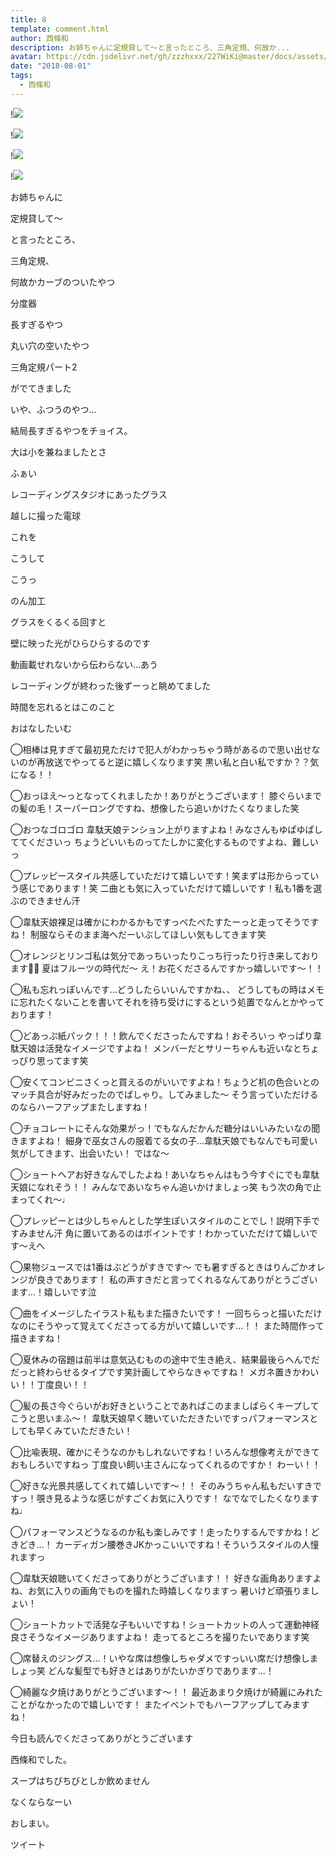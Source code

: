 ```yaml
---
title: 8
template: comment.html
author: 西條和
description: お姉ちゃんに定規貸して〜と言ったところ、三角定規、何故か...
avatar: https://cdn.jsdelivr.net/gh/zzzhxxx/227WiKi@master/docs/assets/photo/avatar/nagomi.jpg
date: "2018-08-01"
tags:
  - 西條和
---
```


!![](https://cdn.jsdelivr.net/gh/227WiKi/227WiKi-image@master/blog-image/nagomi-2018-08-01_1.jpg)

!![](https://cdn.jsdelivr.net/gh/227WiKi/227WiKi-image@master/blog-image/nagomi-2018-08-01_2.jpg)

!![](https://cdn.jsdelivr.net/gh/227WiKi/227WiKi-image@master/blog-image/nagomi-2018-08-01_3.jpg)

!![](https://cdn.jsdelivr.net/gh/227WiKi/227WiKi-image@master/blog-image/nagomi-2018-08-01_4.jpg)

















お姉ちゃんに













定規貸して〜












と言ったところ、
















三角定規、










何故かカーブのついたやつ












分度器












長すぎるやつ












丸い穴の空いたやつ










三角定規パート2














がでてきました

























いや、ふつうのやつ…



















結局長すぎるやつをチョイス。


















大は小を兼ねましたとさ














ふぁい
















レコーディングスタジオにあったグラス




越しに撮った電球












これを


















こうして
























こうっ











のん加工










グラスをくるくる回すと









壁に映った光がひらひらするのです











動画載せれないから伝わらない…あう













レコーディングが終わった後ずーっと眺めてました












時間を忘れるとはこのこと















おはなしたいむ


◯相棒は見すぎて最初見ただけで犯人がわかっちゃう時があるので思い出せないのが再放送でやってると逆に嬉しくなります笑
黒い私と白い私ですか？？気になる！！





◯おっほえ〜っとなってくれましたか！ありがとうございます！
膝ぐらいまでの髪の毛！スーパーロングですね、想像したら追いかけたくなりました笑





◯おつなゴロゴロ
韋駄天娘テンション上がりますよね！みなさんもゆぱゆぱしててくださいっ
ちょうどいいものってたしかに変化するものですよね、難しいっ




◯プレッピースタイル共感していただけて嬉しいです！笑まずは形からっていう感じであります！笑
二曲とも気に入っていただけて嬉しいです！私も1番を選ぶのできません汗





◯韋駄天娘裸足は確かにわかるかもですっぺたぺたすたーっと走ってそうですね！
制服ならそのまま海へだーいぶしてほしい気もしてきます笑




◯オレンジとリンゴ私は気分であっちいったりこっち行ったり行き来しております🍊🍎
夏はフルーツの時代だ〜
え！お花くださるんですかっ嬉しいです〜！！





◯私も忘れっぽいんです…どうしたらいいんですかね、、
どうしてもの時はメモに忘れたくないことを書いてそれを待ち受けにするという処置でなんとかやっております！






◯どあっぷ紙パック！！！飲んでくださったんですね！おそろいっ
やっぱり韋駄天娘は活発なイメージですよね！
メンバーだとサリーちゃんも近いなとちょっぴり思ってます笑






◯安くてコンビニさくっと買えるのがいいですよね！ちょうど机の色合いとのマッチ具合が好みだったのでぱしゃり。してみました〜
そう言っていただけるのならハーフアップまたしますね！






◯チョコレートにそんな効果がっ！でもなんだかんだ糖分はいいみたいなの聞きますよね！
細身で巫女さんの服着てる女の子…韋駄天娘でもなんでも可愛い気がしてきます、出会いたい！
ではな〜






◯ショートヘアお好きなんでしたよね！あいなちゃんはもう今すぐにでも韋駄天娘になれそう！！
みんなであいなちゃん追いかけましょっ笑
もう次の角で止まってくれ〜♩





◯プレッピーとは少しちゃんとした学生ぽいスタイルのことでし！説明下手ですみません汗
角に置いてあるのはポイントです！わかっていただけて嬉しいです〜えへ




◯果物ジュースでは1番はぶどうがすきです〜
でも暑すぎるときはりんごかオレンジが良きであります！
私の声すきだと言ってくれるなんてありがとうございます…！嬉しいです泣






◯曲をイメージしたイラスト私もまた描きたいです！
一回ちらっと描いただけなのにそうやって覚えてくださってる方がいて嬉しいです…！！
また時間作って描きますね！




◯夏休みの宿題は前半は意気込むものの途中で生き絶え、結果最後らへんでだだっと終わらせるタイプです笑計画してやらなきゃですね！
メガネ置きかわいい！！丁度良い！！





◯髪の長さ今ぐらいがお好きということであればこのまましばらくキープしてこうと思いまふ〜！
韋駄天娘早く聴いていただきたいですっパフォーマンスとしても早くみていただきたい！






◯比喩表現、確かにそうなのかもしれないですね！いろんな想像考えができておもしろいですねっ
丁度良い飼い主さんになってくれるのですか！
わーい！！





◯好きな光景共感してくれて嬉しいです〜！！
そのみうちゃん私もだいすきですっ！覗き見るような感じがすごくお気に入りです！
なでなでしたくなりますね♩





◯パフォーマンスどうなるのか私も楽しみです！走ったりするんですかね！どきどき…！
カーディガン腰巻きJKかっこいいですね！そういうスタイルの人憧れますっ





◯韋駄天娘聴いてくださってありがとうございます！！
好きな画角ありますよね、お気に入りの画角でものを撮れた時嬉しくなりますっ
暑いけど頑張りましょい！







◯ショートカットで活発な子もいいですね！ショートカットの人って運動神経良さそうなイメージありますよね！
走ってるところを撮りたいであります笑




◯席替えのジングス…！いやな席は想像しちゃダメですっいい席だけ想像しましょっ笑
どんな髪型でも好きとはありがたいかぎりであります…！





◯綺麗な夕焼けありがとうございます〜！！
最近あまり夕焼けが綺麗にみれたことがなかったので嬉しいです！
またイベントでもハーフアップしてみますね！












今日も読んでくださってありがとうございます












西條和でした。








スープはちびちびとしか飲めません










なくならなーい












おしまい。


ツイート



